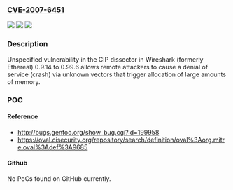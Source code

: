 ### [CVE-2007-6451](https://cve.mitre.org/cgi-bin/cvename.cgi?name=CVE-2007-6451)
![](https://img.shields.io/static/v1?label=Product&message=n%2Fa&color=blue)
![](https://img.shields.io/static/v1?label=Version&message=%3D%20n%2Fa%20&color=brighgreen)
![](https://img.shields.io/static/v1?label=Vulnerability&message=n%2Fa&color=brighgreen)

### Description

Unspecified vulnerability in the CIP dissector in Wireshark (formerly Ethereal) 0.9.14 to 0.99.6 allows remote attackers to cause a denial of service (crash) via unknown vectors that trigger allocation of large amounts of memory.

### POC

#### Reference
- http://bugs.gentoo.org/show_bug.cgi?id=199958
- https://oval.cisecurity.org/repository/search/definition/oval%3Aorg.mitre.oval%3Adef%3A9685

#### Github
No PoCs found on GitHub currently.

